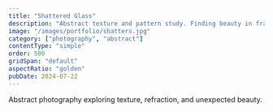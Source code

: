 ```yaml
---
title: "Shattered Glass"
description: "Abstract texture and pattern study. Finding beauty in fragmentation and chaos."
image: "/images/portfolio/shatters.jpg"
category: ["photography", "abstract"]
contentType: "simple"
order: 500
gridSpan: "default"
aspectRatio: "golden"
pubDate: 2024-07-22
---
```


Abstract photography exploring texture, refraction, and unexpected beauty.

